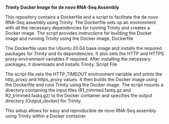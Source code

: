 **Trinity Docker Image for de novo RNA-Seq Assembly**

This repository contains a Dockerfile and a script to facilitate the de novo RNA-Seq assembly using Trinity. The Dockerfile sets up an environment with all the necessary dependencies for running Trinity and creates a Docker image. The script provides instructions for building the Docker image and running Trinity using the Docker image.
Dockerfile

The Dockerfile uses the Ubuntu 20.04 base image and installs the required packages for Trinity and its dependencies. It also sets the HTTP and HTTPS proxy environment variables if required. After installing the necessary packages, it downloads and installs Trinity.
Script File

The script file sets the HTTP_TIMEOUT environment variable and prints the http_proxy and https_proxy values. It then builds the Docker image using the Dockerfile and runs Trinity using the Docker image. The script mounts a directory containing the input files (R1_trimmed.fastq.gz and R2_trimmed.fastq.gz) to the Docker container and specifies the output directory (Output_docker) for Trinity.

This setup allows for easy and reproducible de novo RNA-Seq assembly using Trinity within a Docker container.
